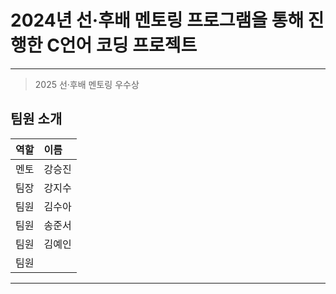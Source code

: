 # 2024년 선·후배 멘토링 프로그램을 통해 진행한 C언어 코딩 프로젝트
---

> 2025 선·후배 멘토링 우수상

## 팀원 소개

| 역할 | 이름 | 
| :--- | :--- | 
| 멘토 | 강승진 | 
| 팀장 | 강지수 | 
| 팀원 | 김수아 |
| 팀원 | 송준서 | 
| 팀원 | 김예인 | 
| 팀원 |  | 
---
